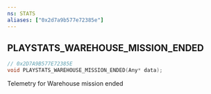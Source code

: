 ```yaml
---
ns: STATS
aliases: ["0x2d7a9b577e72385e"]
---
```

## PLAYSTATS_WAREHOUSE_MISSION_ENDED

```c
// 0x2D7A9B577E72385E
void PLAYSTATS_WAREHOUSE_MISSION_ENDED(Any* data);
```

Telemetry for Warehouse mission ended

